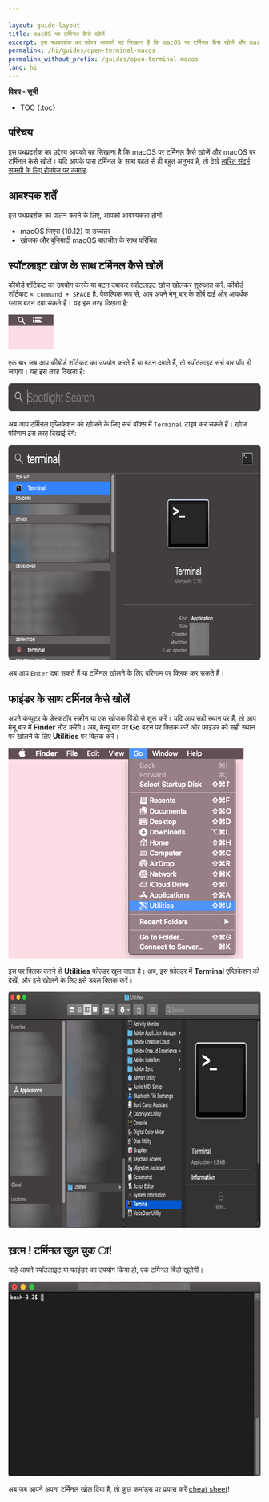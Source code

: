 ```yaml
---

layout: guide-layout
title: macOS पर टर्मिनल कैसे खोलें
excerpt: इस पथप्रदर्शक का उद्देश्य आपको यह सिखाना है कि macOS पर टर्मिनल कैसे खोजें और macOS पर टर्मिनल कैसे खोलें।
permalink: /hi/guides/open-terminal-macos
permalink_without_prefix: /guides/open-terminal-macos
lang: hi
---
```


**विषय - सूची**

* TOC
{:toc}


## परिचय

इस पथप्रदर्शक का उद्देश्य आपको यह सिखाना है कि macOS पर टर्मिनल कैसे खोजें और macOS पर टर्मिनल कैसे खोलें। यदि आपके पास टर्मिनल के साथ पहले से ही बहुत अनुभव है, तो देखें [त्वरित संदर्भ सामग्री के लिए होमपेज पर कमांड](/hi/).

## आवश्यक शर्तें

इस पथप्रदर्शक का पालन करने के लिए, आपको आवश्यकता होगी:

* macOS सिएरा (10.12) या उच्चतर
* खोजक और बुनियादी macOS बातचीत के साथ परिचित

## स्पॉटलाइट खोज के साथ टर्मिनल कैसे खोलें
कीबोर्ड शॉर्टकट का उपयोग करके या बटन दबाकर स्पॉटलाइट खोज खोलकर शुरुआत करें. कीबोर्ड शॉर्टकट `⌘ command + SPACE` है. वैकल्पिक रूप से, आप अपने मेनू बार के शीर्ष दाईं ओर आवर्धक ग्लास बटन दबा सकते हैं। यह इस तरह दिखता है:

<div class="center guideimages">
  <img src="/assets/guides/open-terminal-macos/spotlight-button-en.png" width="90" height="70" alt="Spotlight search button" layout="fixed">
</div>

एक बार जब आप कीबोर्ड शॉर्टकट का उपयोग करते हैं या बटन दबाते हैं, तो स्पॉटलाइट सर्च बार पॉप हो जाएगा। यह इस तरह दिखता है:

<div class="center guideimages">
  <img src="/assets/guides/open-terminal-macos/spotlight-search-en.png" width="680" height="56" alt="Spotlight search bar" class="responsive" />
</div>


अब आप टर्मिनल एप्लिकेशन को खोजने के लिए सर्च बॉक्स में `Terminal` टाइप कर सकते हैं। खोज परिणाम इस तरह दिखाई देंगे:

<div class="center guideimages">
  <img src="/assets/guides/open-terminal-macos/spotlight-results-en.png" width="680" height="430" alt="Spotlight search results" class="responsive" />
</div>

अब आप `Enter` दबा सकते हैं या टर्मिनल खोलने के लिए परिणाम पर क्लिक कर सकते हैं।

## फाइंडर के साथ टर्मिनल कैसे खोलें

अपने कंप्यूटर के डेस्कटॉप स्क्रीन या एक खोजक विंडो से शुरू करें। यदि आप सही स्थान पर हैं, तो आप मेनू बार में **Finder** नोट करेंगे। अब, मेन्यू बार पर **Go** बटन पर क्लिक करें और फाइंडर को सही स्थान पर खोलने के लिए **Utilities** पर क्लिक करें।

<div class="center guideimages">
  <img src="/assets/guides/open-terminal-macos/go-menu-en.png" width="470" height="420" alt="Finder go menu open" class="responsive" />
</div>

इस पर क्लिक करने से **Utilities** फोल्डर खुल जाता है। अब, इस फ़ोल्डर में **Terminal** एप्लिकेशन को देखें, और इसे खोलने के लिए इसे डबल क्लिक करें।

<div class="center guideimages">
  <img src="/assets/guides/open-terminal-macos/finder-utilities-en.png" width="865" height="471" alt="Browse Utilities folder in Finder" class="responsive" />
</div>

## ख़त्म ! टर्मिनल खुल चुक ा!

चाहे आपने स्पॉटलाइट या फाइंडर का उपयोग किया हो, एक टर्मिनल विंडो खुलेगी।

<div class="center guideimages">
  <img src="/assets/guides/open-terminal-macos/terminal-open-en.png" width="585" height="389" alt="An open terminal window" class="responsive" />
</div>

अब जब आपने अपना टर्मिनल खोल दिया है, तो कुछ कमांड्स पर प्रयास करें [cheat sheet](/hi/#basic)!

